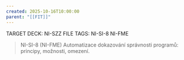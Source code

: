 ```yaml
---
created: 2025-10-16T10:00:00
parent: "[[FIT]]"
---
```


TARGET DECK: NI-SZZ
FILE TAGS: NI-SI-8 NI-FME

> NI-SI-8 (NI-FME)
> Automatizace dokazování správnosti programů: principy, možnosti, omezení.
